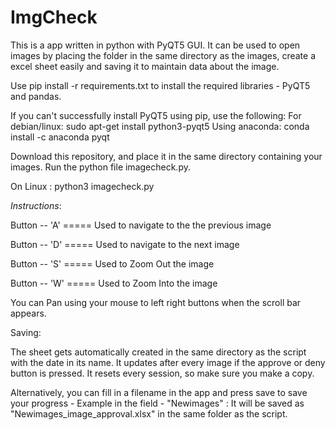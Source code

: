 # ImgCheck
This is a app written in python with PyQT5 GUI. It can be used to open images by placing the folder in the same directory as the images, create a excel sheet easily and saving it to maintain data about the image.

Use pip install -r requirements.txt to install the required libraries - PyQT5 and pandas.

If you can't successfully install PyQT5 using pip, use the following:
  For debian/linux:
    sudo apt-get install python3-pyqt5
  Using anaconda:
    conda install -c anaconda pyqt

Download this repository, and place it in the same directory containing your images.
Run the python file imagecheck.py.

On Linux : python3 imagecheck.py



*Instructions*:

Button -- 'A'  ===== Used to navigate to the the previous image


Button -- 'D'  ===== Used to navigate to the next image


Button -- 'S'  ===== Used to Zoom Out the image


Button -- 'W'  ===== Used to Zoom Into the image


You can Pan using your mouse to left right buttons when the scroll bar appears.


Saving:

The sheet gets automatically created in the same directory as the script with the date in its name. It updates after every image if the approve or deny button is pressed. It resets every session, so make sure you make a copy.

Alternatively, you can fill in a filename in the app and press save to save your progress - Example in the field - "Newimages" : It will be saved as "Newimages_image_approval.xlsx" in the same folder as the script.
